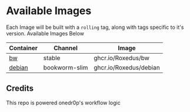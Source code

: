 # Available Images

Each Image will be built with a `rolling` tag, along with tags specific to it's version. Available Images Below

Container | Channel | Image
--- | --- | ---
[bw](https://github.com/Roxedus/containers/pkgs/container/bw) | stable | ghcr.io/Roxedus/bw
[debian](https://github.com/Roxedus/containers/pkgs/container/debian) | bookworm-slim | ghcr.io/Roxedus/debian


## Credits

This repo is powered onedr0p's workflow logic